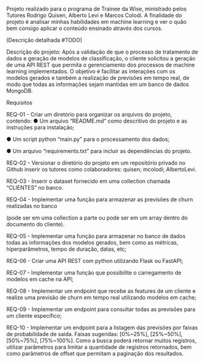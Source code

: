 Projeto realizado para o programa de Trainee da Wise, ministrado pelos Tutores Rodrigo Quisen, Alberto Levi e Marcos Colodi.
A finalidade do projeto é analisar minhas habilidades em machine learning e ver o quão bem consigo aplicar o conteúdo ensinado através dos cursos.

(Descrição detalhada #TODO)

Descrição do projeto:
Após a validação de que o processo de tratamento de dados e geração de modelos de
classificação, o cliente solicitou a geração de uma API REST que permita o gerenciamento dos
processos de machine learning implementados. O objetivo é facilitar as interações com os modelos
gerados e também a realização de previsões em tempo real, de modo que todas as informações
sejam mantidas em um banco de dados MongoDB.

Requisitos


REQ-01 - Criar um diretório para organizar os arquivos do projeto, contendo:
● Um arquivo “README.md” como descritivo do projeto e as instruções para instalação;

● Um script python “main.py” para o processamento dos dados;

● Um arquivo “requirements.txt” para incluir as dependências do projeto.

REQ-02 - Versionar o diretório do projeto em um repositório privado no Github inserir os tutores
como colaboradores: quisen; mcolodi; AlbertoLevi.


REQ-03 - Inserir o dataset fornecido em uma collection chamada “CLIENTES” no banco.


REQ-04 - Implementar uma função para armazenar as previsões de churn realizadas no banco


(pode ser em uma collection a parte ou pode ser em um array dentro do documento do cliente).


REQ-05 - Implementar uma função para armazenar no banco de dados todas as informações dos
modelos gerados, bem como as métricas, hiperparâmetros, tempo de duração, datas, etc;


REQ-06 - Criar uma API REST com python utilizando Flask ou FastAPI;


REQ-07 - Implementar uma função que possibilite o carregamento de modelos em cache na API;


REQ-08 - Implementar um endpoint que recebe as features de um cliente e realize uma previsão de
churn em tempo real utilizando modelos em cache;


REQ-09 - Implementar um endpoint para consultar todas as previsões para um cliente específico;


REQ-10 - Implementar um endpoint para a listagem das previsões por faixas de probabilidade de
saída. Faixas sugeridas: [0%~25%], [25%~50%], [50%~75%], [75%~100%]. Como a busca poderá
retornar muitos registros, utilizar parâmetros para limitar a quantidade de registros retornados, bem
como parâmetros de offset que permitam a paginação dos resultados.